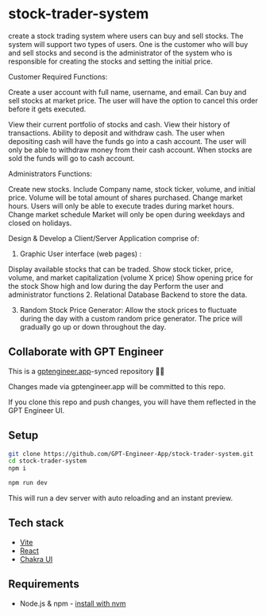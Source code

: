# stock-trader-system

create a stock trading system  where users can buy and sell stocks. The system will support two types of users. One is the customer who will buy and sell stocks and second is the administrator of the system who is responsible for creating the stocks and setting the initial price.


Customer Required Functions:

Create a user account with full name, username, and email.
Can buy and sell stocks at market price.
The user will have the option to cancel this order before it gets executed.

View their current portfolio of stocks and cash.
View their history of transactions.
Ability to deposit and withdraw cash.
The user when depositing cash will have the funds go into a cash account.
The user will only be able to withdraw money from their cash account.
When stocks are sold the funds will go to cash account.
 

Administrators Functions:

Create new stocks.
Include Company name, stock ticker, volume, and initial price.
Volume will be total amount of shares purchased.
Change market hours.
Users will only be able to execute trades during market hours.
Change market schedule
Market will only be open during weekdays and closed on holidays.
 

Design & Develop a Client/Server Application comprise of:

1.  Graphic User interface (web pages) :

Display available stocks that can be traded.
Show stock ticker, price, volume, and market capitalization (volume X price)
Show opening price for the stock
Show high and low during the day
Perform the user and administrator functions
2.  Relational Database Backend to store the data.

3.  Random Stock Price Generator:   Allow the stock prices to fluctuate during the day with a custom random price generator. The price will gradually go up or down throughout the day.


## Collaborate with GPT Engineer

This is a [gptengineer.app](https://gptengineer.app)-synced repository 🌟🤖

Changes made via gptengineer.app will be committed to this repo.

If you clone this repo and push changes, you will have them reflected in the GPT Engineer UI.

## Setup

```sh
git clone https://github.com/GPT-Engineer-App/stock-trader-system.git
cd stock-trader-system
npm i
```

```sh
npm run dev
```

This will run a dev server with auto reloading and an instant preview.

## Tech stack

- [Vite](https://vitejs.dev/)
- [React](https://react.dev/)
- [Chakra UI](https://chakra-ui.com/)

## Requirements

- Node.js & npm - [install with nvm](https://github.com/nvm-sh/nvm#installing-and-updating)
